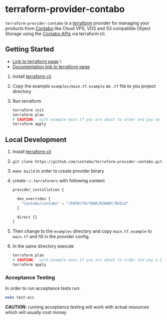 # terraform-provider-contabo

`terraform-provider-contabo` is a [terraform](https://www.terraform.io/) provider for managing your products from [Contabo](https://contabo.com) like Cloud VPS, VDS and S3 compatible Object Storage using the [Contabo APIs](https://api.contabo.com/) via terraform cli.

## Getting Started

* [Link to terraform page](https://registry.terraform.io/providers/contabo/contabo/latest) \
* [Documentation link to terraform page](https://registry.terraform.io/providers/contabo/contabo/latest/docs)

1. Install [terraform cli](https://learn.hashicorp.com/tutorials/terraform/install-cli)
2. Copy the example `examples/main.tf.example` as `.tf` file to you project directory
3. Run terraform

    ```sh
    terraform init
    terraform plan
    # CAUTION:  with example main.tf you are about to order and pay an object storage
    terraform apply
    ```

## Local Development

1. Install [terraform cli](https://learn.hashicorp.com/tutorials/terraform/install-cli)
2. `git clone https://github.com/contabo/terraform-provider-contabo.git`
3. `make build` in order to create provider binary
4. create `~/.terraformrc` with following content

    ```terraform
    provider_installation {

      dev_overrides {
        "contabo/contabo" = "/PATH/TO/YOUR/BINARY/BUILD"
      }

      direct {}
    }
    ```

5. Then change to the `examples` directory and copy `main.tf.example` to `main.tf` and fill in the provider config.
6. In the same directory execute

    ```sh
    terraform plan
    # CAUTION:  with example main.tf you are about to order and pay a Cloud VPS instance
    terraform apply
    ```

### Acceptance Testing

In order to run acceptance tests run:

```sh
make test-acc
```

**CAUTION**: running acceptance testing will work with actual resources which will usually cost money

